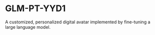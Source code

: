 # GLM-PT-YYD1
A customized, personalized digital avatar implemented by fine-tuning a large language model.
